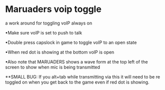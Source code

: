 # Maruaders voip toggle
 a work around for toggling voIP always on
 
•Make sure voIP is set to push to talk

•Double press capslock in game to toggle voIP to an open state

•When red dot is showing at the bottom voIP is open

•Also note that MARUADERS shows a wave form at the top left of the screen to show when mic is being transmitted 


**SMALL BUG: If you alt+tab while transmitting via this it will need to be re toggled on when you get back to the game even if red dot is showing.
